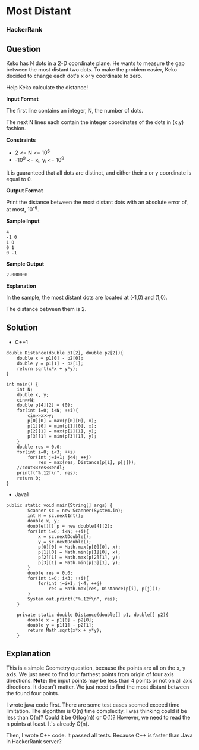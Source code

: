 # Most Distant

### HackerRank

## Question

Keko has N dots in a 2-D coordinate plane. He wants to measure the gap between the most distant two dots. To make the problem easier, Keko decided to change each dot's x or y coordinate to zero.

Help Keko calculate the distance!

**Input Format**

The first line contains an integer, N, the number of dots. 

The next N lines each contain the integer coordinates of the dots in (x,y) fashion.

**Constraints** 

* 2 <= N <= 10<sup>6</sup>
* -10<sup>9</sup> <= x<sub>i</sub>, y<sub>i</sub> <= 10<sup>9</sup>

It is guaranteed that all dots are distinct, and either their x or y coordinate is equal to 0.

**Output Format**

Print the distance between the most distant dots with an absolute error of, at most, 10<sup>-6</sup>.

**Sample Input**
```
4
-1 0
1 0
0 1
0 -1
```

**Sample Output**
```
2.000000
```

**Explanation**

In the sample, the most distant dots are located at (-1,0) and (1,0). 

The distance between them is 2.

## Solution

* C++1
```
double Distance(double p1[2], double p2[2]){
    double x = p1[0] - p2[0];
    double y = p1[1] - p2[1];
    return sqrt(x*x + y*y);
}

int main() {
    int N;
    double x, y;
    cin>>N;
    double p[4][2] = {0};
    for(int i=0; i<N; ++i){
        cin>>x>>y;
        p[0][0] = max(p[0][0], x);
        p[1][0] = min(p[1][0], x);
        p[2][1] = max(p[2][1], y);
        p[3][1] = min(p[3][1], y);
    }
    double res = 0.0;
    for(int i=0; i<3; ++i)
        for(int j=i+1; j<4; ++j)
            res = max(res, Distance(p[i], p[j]));
    //cout<<res<<endl;
    printf("%.12f\n", res);
    return 0;
}
```

* Java1
```
public static void main(String[] args) {
        Scanner sc = new Scanner(System.in);
        int N = sc.nextInt();
        double x, y;
        double[][] p = new double[4][2];
        for(int i=0; i<N; ++i){
            x = sc.nextDouble();
            y = sc.nextDouble();
            p[0][0] = Math.max(p[0][0], x);
            p[1][0] = Math.min(p[1][0], x);
            p[2][1] = Math.max(p[2][1], y);
            p[3][1] = Math.min(p[3][1], y);
        }
        double res = 0.0;
        for(int i=0; i<3; ++i){
            for(int j=i+1; j<4; ++j)
                res = Math.max(res, Distance(p[i], p[j]));
        }
        System.out.printf("%.12f\n", res);
    }
    
    private static double Distance(double[] p1, double[] p2){
        double x = p1[0] - p2[0];
        double y = p1[1] - p2[1];
        return Math.sqrt(x*x + y*y);
    }
```

## Explanation

This is a simple Geometry question, because the points are all on the x, y axis. We just need to find four farthest points from origin of four axis directions. **Note:** the input points may be less than 4 points or not on all axis directions. It doesn't matter. We just need to find the most distant between the found four points.

I wrote java code first. There are some test cases seemed exceed time limitation. The algorithm is O(n) time complexity. I was thinking could it be less than O(n)? Could it be O(log(n)) or O(1)? However, we need to read the n points at least. It's already O(n).

Then, I wrote C++ code. It passed all tests. Because C++ is faster than Java in HackerRank server?   